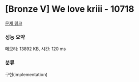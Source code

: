 # [Bronze V] We love kriii - 10718 

[문제 링크](https://www.acmicpc.net/problem/10718) 

### 성능 요약

메모리: 13892 KB, 시간: 120 ms

### 분류

구현(implementation)

